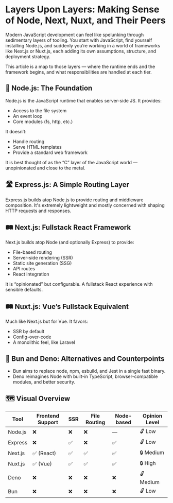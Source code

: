 # Layers Upon Layers: Making Sense of Node, Next, Nuxt, and Their Peers

Modern JavaScript development can feel like spelunking through sedimentary layers of tooling. You start with JavaScript, find yourself installing Node.js, and suddenly you’re working in a world of frameworks like Next.js or Nuxt.js, each adding its own assumptions, structure, and deployment strategy.

This article is a map to those layers — where the runtime ends and the framework begins, and what responsibilities are handled at each tier.

## 🧱 Node.js: The Foundation
Node.js is the JavaScript runtime that enables server-side JS. It provides:
- Access to the file system
- An event loop
- Core modules (fs, http, etc.)

It doesn’t:
- Handle routing
- Serve HTML templates
- Provide a standard web framework

It is best thought of as the “C” layer of the JavaScript world — unopinionated and close to the metal.

## 🛣️ Express.js: A Simple Routing Layer
Express.js builds atop Node.js to provide routing and middleware composition. It's extremely lightweight and mostly concerned with shaping HTTP requests and responses.

## 🛤️ Next.js: Fullstack React Framework
Next.js builds atop Node (and optionally Express) to provide:
- File-based routing
- Server-side rendering (SSR)
- Static site generation (SSG)
- API routes
- React integration

It is “opinionated” but configurable. A fullstack React experience with sensible defaults.

## 🛤️ Nuxt.js: Vue’s Fullstack Equivalent
Much like Next.js but for Vue. It favors:
- SSR by default
- Config-over-code
- A monolithic feel, like Laravel

## 🔁 Bun and Deno: Alternatives and Counterpoints
- Bun aims to replace node, npm, esbuild, and Jest in a single fast binary.
- Deno reimagines Node with built-in TypeScript, browser-compatible modules, and better security.

## 🗺️ Visual Overview

| Tool      | Frontend Support | SSR | File Routing | Node-based | Opinion Level |
|-----------|------------------|-----|--------------|------------|----------------|
| Node.js   | ❌               | ❌  | ❌           | —          | 🔓 Low         |
| Express   | ❌               | ✅  | ❌           | ✅         | 🔓 Low         |
| Next.js   | ✅ (React)       | ✅  | ✅           | ✅         | 🔒 Medium      |
| Nuxt.js   | ✅ (Vue)         | ✅  | ✅           | ✅         | 🔒 High        |
| Deno      | ❌               | ❌  | ❌           | ❌         | 🔓 Medium      |
| Bun       | ❌               | ❌  | ❌           | ❌         | 🔓 Low         |